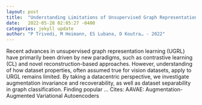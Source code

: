 ```yaml
---
layout: post
title:  "Understanding Limitations of Unsupervised Graph Representation Learning from a Data-Dependent Perspective"
date:   2022-05-28 02:05:27 -0400
categories: jekyll update
author: "P Trivedi, M Heimann, ES Lubana, D Koutra… - 2022"
---
```

Recent advances in unsupervised graph representation learning (UGRL) have primarily been driven by new paradigms, such as contrastive learning (CL) and novel reconstruction-based approaches. However, understanding of how dataset properties, often assumed true for vision datasets, apply to URGL remains limited. By taking a datacentric perspective, we investigate augmentation invariance and recoverability, as well as dataset separability in graph classification. Finding popular … Cites: ‪AAVAE: Augmentation-Augmented Variational Autoencoders‬